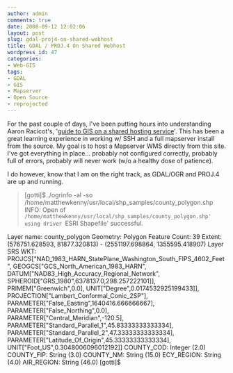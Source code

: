 ```yaml
---
author: admin
comments: true
date: 2008-09-12 12:02:06
layout: post
slug: gdal-proj4-on-shared-webhost
title: GDAL / PROJ.4 On Shared Webhost
wordpress_id: 47
categories:
- Web-GIS
tags:
- GDAL
- GIS
- Mapserver
- Open Source
- reprojected
---
```


For the past couple of days, I've been putting hours into understanding Aaron Racicot's, '[guide to GIS on a shared hosting service](http://www.reprojected.com/geoblog/how-tos/gis-on-a-shared-hosting-environment-the-magic-of-not-having-root/)'. This has been a great learning experience in working w/ SSH and a full mapserver install from the source. My goal is to host a Mapserver WMS directly from this site. I've got everything in place... probably not configured correctly, probably full of errors, probably will never work (w/o a healthy dose of patience).

I do however, know that I am on the right track, as GDAL/OGR and PROJ.4 are up and running.


> [gotti]$ ./ogrinfo -al -so /home/matthewkenny/usr/local/shp_samples/county_polygon.shp
INFO: Open of `/home/matthewkenny/usr/local/shp_samples/county_polygon.shp'
using driver `ESRI Shapefile' successful.

Layer name: county_polygon
Geometry: Polygon
Feature Count: 39
Extent: (576751.628593, 81877.320813) - (2551197.698864, 1355595.418907)
Layer SRS WKT:
PROJCS["NAD_1983_HARN_StatePlane_Washington_South_FIPS_4602_Feet",
GEOGCS["GCS_North_American_1983_HARN",
DATUM["NAD83_High_Accuracy_Regional_Network",
SPHEROID["GRS_1980",6378137.0,298.257222101]],
PRIMEM["Greenwich",0.0],
UNIT["Degree",0.0174532925199433]],
PROJECTION["Lambert_Conformal_Conic_2SP"],
PARAMETER["False_Easting",1640416.666666667],
PARAMETER["False_Northing",0.0],
PARAMETER["Central_Meridian",-120.5],
PARAMETER["Standard_Parallel_1",45.83333333333334],
PARAMETER["Standard_Parallel_2",47.33333333333334],
PARAMETER["Latitude_Of_Origin",45.33333333333334],
UNIT["Foot_US",0.3048006096012192]]
COUNTY_COD: Integer (2.0)
COUNTY_FIP: String (3.0)
COUNTY_NM: String (15.0)
ECY_REGION: String (4.0)
AIR_REGION: String (46.0)
[gotti]$
